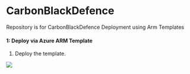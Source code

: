 # CarbonBlackDefence

Repository is for CarbonBlackDefence Deployment using Arm Templates


#### 1: Deploy via Azure ARM Template #####

1.  Deploy the template.

<a href="https://portal.azure.com/#create/Microsoft.Template/uri/https%3A%2F%2Fraw.githubusercontent.com%2Frvanaparthi%2FAzure%2Fmaster%2FDataConnectors%2FCarbonBlackDefense%2Fazure-arm-templates%2Fazuredeploy_CarbonBlackDefenseAPI_FunctionApp_Template" target="_blank">
    <img src="https://aka.ms/deploytoazurebutton""/>
</a>

